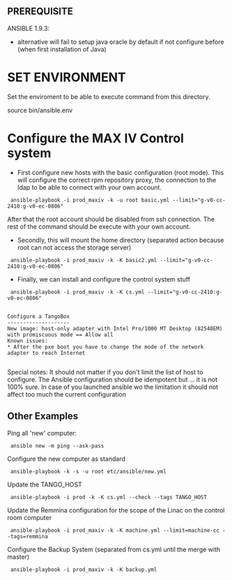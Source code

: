 PREREQUISITE
------------
ANSIBLE 1.9.3:
 - alternative will fail to setup java oracle by default if not configure before (when first installation of Java)

SET ENVIRONMENT
===============
Set the enviroment to be able to execute command from this directory.

 source bin/ansible.env


Configure the MAX IV Control system
===================================
* First configure new hosts with the basic configuration (root mode). This will configure the correct rpm repository proxy, the connection to the ldap to be able to connect with your own account.
```
 ansible-playbook -i prod_maxiv -k -u root basic.yml --limit="g-v0-cc-2410:g-v0-ec-0806"
```
After that the root account should be disabled from ssh connection. The rest of the command should be execute with your own account.

* Secondly, this will mount the home directory (separated action because root can not access the storage server)
```
 ansible-playbook -i prod_maxiv -k -K basic2.yml --limit="g-v0-cc-2410:g-v0-ec-0806"
```

* Finally, we can install and configure the control system stuff
```
 ansible-playbook -i prod_maxiv -k -K cs.yml --limit="g-v0-cc-2410:g-v0-ec-0806"


Configure a TangoBox
--------------------
New image: host-only adapter with Intel Pro/1000 MT Desktop (82540EM) with promiscuous mode == Allow all
Known issues:
* After the pxe boot you have to change the mode of the network adapter to reach Internet


```

Special notes:
It should not matter if you don't limit the list of host to configure. The Ansible configuration should be idempotent but ... it is not 100% sure. In case of you launched ansible wo the limitation it should not affect too much the current configuration


Other Examples
--------------
Ping all 'new' computer:
```
 ansible new -m ping --ask-pass
```

Configure the new computer as standard
```
 ansible-playbook -k -s -u root etc/ansible/new.yml
```

Update the TANGO_HOST
```
 ansible-playbook -i prod -k -K cs.yml --check --tags TANGO_HOST
```

Update the Remmina configuration for the scope of the Linac on the control room computer
```
 ansible-playbook -i prod_maxiv -k -K machine.yml --limit=machine-cc --tags=remmina
```

Configure the Backup System (separated from cs.yml until the merge with master)
```
 ansible-playbook -i prod_maxiv -k -K backup.yml
```
